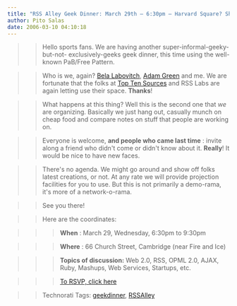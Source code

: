 ```yaml
---
title: "RSS Alley Geek Dinner: March 29th – 6:30pm – Harvard Square? Should be even more fun than the last one!"
author: Pito Salas
date: 2006-03-10 04:10:18
---
```


>>

>> Hello sports fans. We are having another super-informal-geeky-but-not-
exclusively-geeks geek dinner, this time using the well-known PaB/Free
Pattern.

>>

>> Who is we, again? [Bela Labovitch](<http://blogs.opml.org/BelaLabovitch>),
[Adam Green](<http://www.darwinianweb.com/>) and me. We are fortunate that the
folks at [Top Ten
Sources](<http://www.toptensources.com/toptensources/home.aspx>) and RSS Labs
are again letting use their space. **Thanks**!

>>

>> What happens at this thing? Well this is the second one that _we_ are
organizing. Basically we just hang out, casually munch on cheap food and
compare notes on stuff that people are working on.

>>

>> Everyone is welcome, **and people who came last time** : invite along a
friend who didn't come or didn't know about it. **Really**! It would be nice
to have new faces.

>>

>> There's no agenda. We might go around and show off folks latest creations,
or not. At any rate we will provide projection facilities for you to use. But
this is not primarily a demo-rama, it's more of a network-o-rama.

>>

>> See you there!

>>

>> Here are the coordinates:

>>

>>> **When** : March 29, Wednesday, 6:30pm to 9:30pm

>>>

>>> **Where** : 66 Church Street, Cambridge (near Fire and Ice)

>>>

>>> **Topics of discussion:** Web 2.0, RSS, OPML 2.0, AJAX, Ruby, Mashups, Web
Services, Startups, etc.

>>>

>>> [To RSVP, click
here](<http://www.evite.com/app/publicUrl/rps@salas.com/geekdinner>)

>>

>> Technorati Tags: [geekdinner](<http://www.technorati.com/tag/geekdinner>),
[RSSAlley](<http://www.technorati.com/tag/RSSAlley>)


